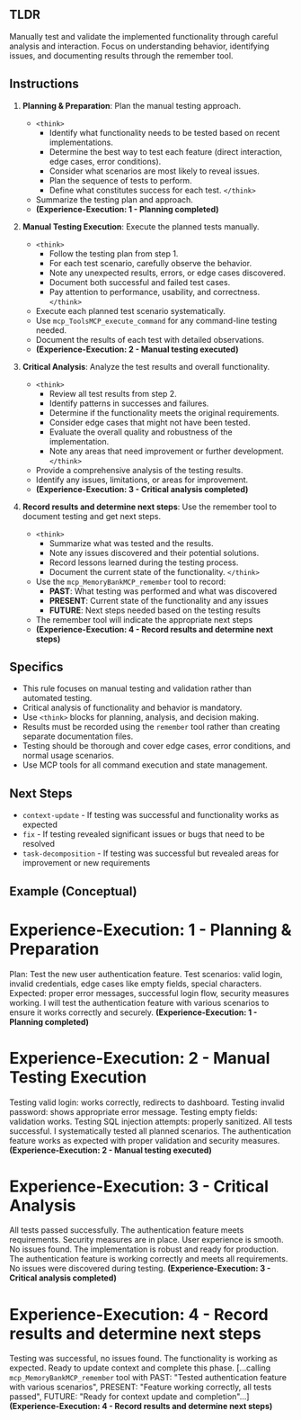 ## TLDR
Manually test and validate the implemented functionality through careful analysis and interaction. Focus on understanding behavior, identifying issues, and documenting results through the remember tool.

## Instructions

1. **Planning & Preparation**: Plan the manual testing approach.
   - `<think>`
     - Identify what functionality needs to be tested based on recent implementations.
     - Determine the best way to test each feature (direct interaction, edge cases, error conditions).
     - Consider what scenarios are most likely to reveal issues.
     - Plan the sequence of tests to perform.
     - Define what constitutes success for each test.
     `</think>`
   - Summarize the testing plan and approach.
   - **(Experience-Execution: 1 - Planning completed)**

2. **Manual Testing Execution**: Execute the planned tests manually.
   - `<think>`
     - Follow the testing plan from step 1.
     - For each test scenario, carefully observe the behavior.
     - Note any unexpected results, errors, or edge cases discovered.
     - Document both successful and failed test cases.
     - Pay attention to performance, usability, and correctness.
     `</think>`
   - Execute each planned test scenario systematically.
   - Use `mcp_ToolsMCP_execute_command` for any command-line testing needed.
   - Document the results of each test with detailed observations.
   - **(Experience-Execution: 2 - Manual testing executed)**

3. **Critical Analysis**: Analyze the test results and overall functionality.
   - `<think>`
     - Review all test results from step 2.
     - Identify patterns in successes and failures.
     - Determine if the functionality meets the original requirements.
     - Consider edge cases that might not have been tested.
     - Evaluate the overall quality and robustness of the implementation.
     - Note any areas that need improvement or further development.
     `</think>`
   - Provide a comprehensive analysis of the testing results.
   - Identify any issues, limitations, or areas for improvement.
   - **(Experience-Execution: 3 - Critical analysis completed)**

4. **Record results and determine next steps**: Use the remember tool to document testing and get next steps.
   - `<think>`
     - Summarize what was tested and the results.
     - Note any issues discovered and their potential solutions.
     - Record lessons learned during the testing process.
     - Document the current state of the functionality.
     `</think>`
   - Use the `mcp_MemoryBankMCP_remember` tool to record:
     - **PAST**: What testing was performed and what was discovered
     - **PRESENT**: Current state of the functionality and any issues
     - **FUTURE**: Next steps needed based on the testing results
   - The remember tool will indicate the appropriate next steps
   - **(Experience-Execution: 4 - Record results and determine next steps)**

## Specifics
- This rule focuses on manual testing and validation rather than automated testing.
- Critical analysis of functionality and behavior is mandatory.
- Use `<think>` blocks for planning, analysis, and decision making.
- Results must be recorded using the `remember` tool rather than creating separate documentation files.
- Testing should be thorough and cover edge cases, error conditions, and normal usage scenarios.
- Use MCP tools for all command execution and state management.

## Next Steps
- `context-update` - If testing was successful and functionality works as expected
- `fix` - If testing revealed significant issues or bugs that need to be resolved
- `task-decomposition` - If testing was successful but revealed areas for improvement or new requirements

## Example (Conceptual)

# Experience-Execution: 1 - Planning & Preparation
<think> Plan: Test the new user authentication feature. Test scenarios: valid login, invalid credentials, edge cases like empty fields, special characters. Expected: proper error messages, successful login flow, security measures working. </think>
I will test the authentication feature with various scenarios to ensure it works correctly and securely.
**(Experience-Execution: 1 - Planning completed)**

# Experience-Execution: 2 - Manual Testing Execution
<think> Testing valid login: works correctly, redirects to dashboard. Testing invalid password: shows appropriate error message. Testing empty fields: validation works. Testing SQL injection attempts: properly sanitized. All tests successful. </think>
I systematically tested all planned scenarios. The authentication feature works as expected with proper validation and security measures.
**(Experience-Execution: 2 - Manual testing executed)**

# Experience-Execution: 3 - Critical Analysis
<think> All tests passed successfully. The authentication feature meets requirements. Security measures are in place. User experience is smooth. No issues found. The implementation is robust and ready for production. </think>
The authentication feature is working correctly and meets all requirements. No issues were discovered during testing.
**(Experience-Execution: 3 - Critical analysis completed)**

# Experience-Execution: 4 - Record results and determine next steps
<think> Testing was successful, no issues found. The functionality is working as expected. Ready to update context and complete this phase. </think>
[...calling `mcp_MemoryBankMCP_remember` tool with PAST: "Tested authentication feature with various scenarios", PRESENT: "Feature working correctly, all tests passed", FUTURE: "Ready for context update and completion"...]
**(Experience-Execution: 4 - Record results and determine next steps)**
